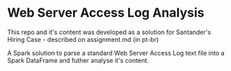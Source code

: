 # Web Server Access Log Analysis
This repo and it's content was developed as a solution for Santander's Hiring Case - described on assignment.md (in pt-br)

A Spark solution to parse a standard Web Server Access Log text file into a Spark DataFrame and futher analyse it's content.

